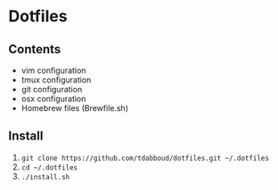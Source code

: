 # Dotfiles

## Contents

+ vim configuration
+ tmux configuration
+ git configuration
+ osx configuration
+ Homebrew files (Brewfile.sh)

## Install

1. `git clone https://github.com/tdabboud/dotfiles.git ~/.dotfiles`
2. `cd ~/.dotfiles`
3. `./install.sh`

